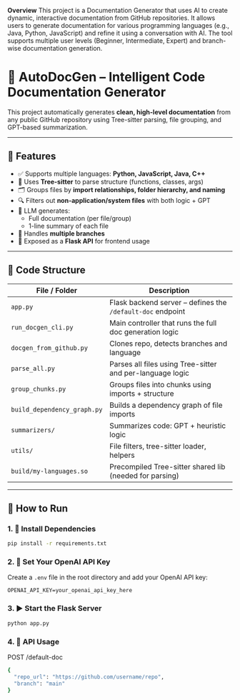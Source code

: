 **Overview**
This project is a Documentation Generator that uses AI to create dynamic, interactive documentation from GitHub repositories. It allows users to generate documentation for various programming languages (e.g., Java, Python, JavaScript) and refine it using a conversation with AI. The tool supports multiple user levels (Beginner, Intermediate, Expert) and branch-wise documentation generation.

# 🧠 AutoDocGen – Intelligent Code Documentation Generator

This project automatically generates **clean, high-level documentation** from any public GitHub repository using Tree-sitter parsing, file grouping, and GPT-based summarization.

---

## 🔧 Features
- ✅ Supports multiple languages: **Python, JavaScript, Java, C++**
- 🧠 Uses **Tree-sitter** to parse structure (functions, classes, args)
- 🗂 Groups files by **import relationships, folder hierarchy, and naming**
- 🔍 Filters out **non-application/system files** with both logic + GPT
- 📄 LLM generates:
  - Full documentation (per file/group)
  - 1-line summary of each file
- 🌿 Handles **multiple branches**
- 🔌 Exposed as a **Flask API** for frontend usage

---

## 📁 Code Structure

| File / Folder | Description |
|---------------|-------------|
| `app.py` | Flask backend server – defines the `/default-doc` endpoint |
| `run_docgen_cli.py` | Main controller that runs the full doc generation logic |
| `docgen_from_github.py` | Clones repo, detects branches and language |
| `parse_all.py` | Parses all files using Tree-sitter and per-language logic |
| `group_chunks.py` | Groups files into chunks using imports + structure |
| `build_dependency_graph.py` | Builds a dependency graph of file imports |
| `summarizers/` | Summarizes code: GPT + heuristic logic |
| `utils/` | File filters, tree-sitter loader, helpers |
| `build/my-languages.so` | Precompiled Tree-sitter shared lib (needed for parsing) |

---

## 🚀 How to Run

### 1. 🔧 Install Dependencies

```bash
pip install -r requirements.txt
```

### 2. 🔑 Set Your OpenAI API Key

Create a `.env` file in the root directory and add your OpenAI API key:

```env
OPENAI_API_KEY=your_openai_api_key_here
```

### 3. ▶️ Start the Flask Server

```bash
python app.py
```

### 4. 📡 API Usage

POST /default-doc 

```bash
{
  "repo_url": "https://github.com/username/repo",
  "branch": "main"
}
```
